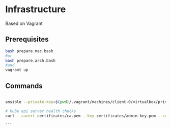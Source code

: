 # Infrastructure

Based on Vagrant

## Prerequisites


```bash
bash prepare.mac.bash
#or
bash prepare.arch.bash
#and
vagrant up
```


## Commands

````bash

ansible --private-key=$(pwd)/.vagrant/machines/client-0/virtualbox/private_key client -i hosts -u vagrant -m setup

# kube api server health checks
curl --cacert certificates/ca.pem --key certificates/admin-key.pem --cert certificates/admin.pem https://client-0.k8s:6443/healthz

```
